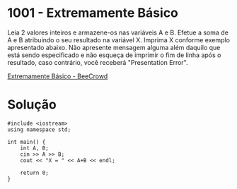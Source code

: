 # 1001 - Extremamente Básico

Leia 2 valores inteiros e armazene-os nas variáveis A e B. Efetue a soma de A e B atribuindo o seu resultado na variável X. Imprima X conforme exemplo apresentado abaixo. Não apresente mensagem alguma além daquilo que está sendo especificado e não esqueça de imprimir o fim de linha após o resultado, caso contrário, você receberá "Presentation Error".

[Extremamente Básico - BeeCrowd](https://www.beecrowd.com.br/judge/pt/problems/view/1001)

# Solução
```
#include <iostream>
using namespace std;

int main() {
    int A, B; 
    cin >> A >> B; 
    cout << "X = " << A+B << endl;
    
    return 0;
}
```